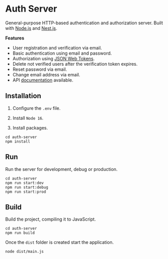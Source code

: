 # Auth Server

General-purpose HTTP-based authentication and authorization server. Built with [Node.js](https://nodejs.org/)
and [Nest.js](https://nestjs.com/).

**Features**

- User registration and verification via email.
- Basic authentication using email and password.
- Authorization using [JSON Web Tokens](https://jwt.io/).
- Delete not verified users after the verification token expires.
- Reset password via email.
- Change email address via email.
- API [documentation](https://adcimon.github.io/auth-server/api/) available.

## Installation

1. Configure the `.env` file.

2. Install `Node 16`.

3. Install packages.

```
cd auth-server
npm install
```

## Run

Run the server for development, debug or production.

```
cd auth-server
npm run start:dev
npm run start:debug
npm run start:prod
```

## Build

Build the project, compiling it to JavaScript.

```
cd auth-server
npm run build
```

Once the `dist` folder is created start the application.

```
node dist/main.js
```
